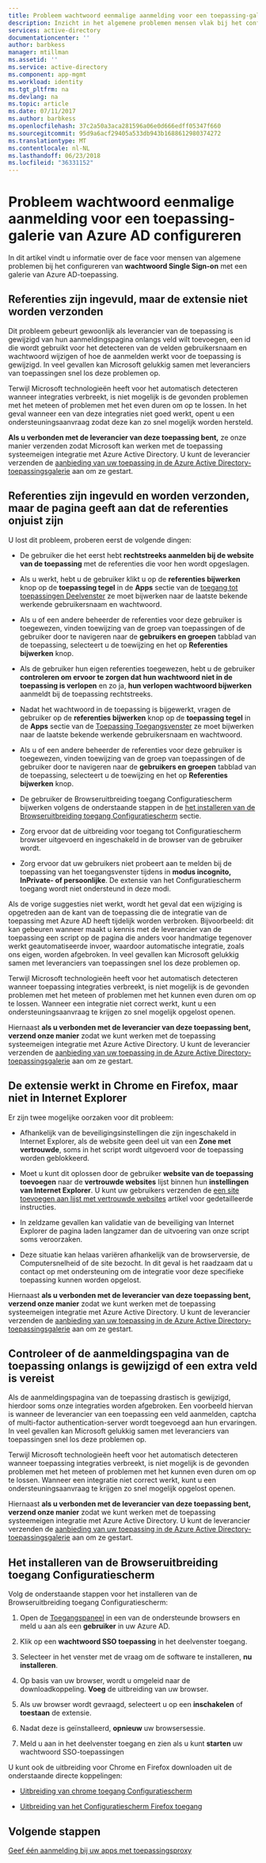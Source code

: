 ```yaml
---
title: Probleem wachtwoord eenmalige aanmelding voor een toepassing-galerie van Azure AD configureren | Microsoft Docs
description: Inzicht in het algemene problemen mensen vlak bij het configureren van wachtwoord eenmalige aanmelding voor toepassingen die al worden vermeld in de Azure AD-Toepassingsgalerie
services: active-directory
documentationcenter: ''
author: barbkess
manager: mtillman
ms.assetid: ''
ms.service: active-directory
ms.component: app-mgmt
ms.workload: identity
ms.tgt_pltfrm: na
ms.devlang: na
ms.topic: article
ms.date: 07/11/2017
ms.author: barbkess
ms.openlocfilehash: 37c2a50a3aca281596a06e0d666edff05347f660
ms.sourcegitcommit: 95d9a6acf29405a533db943b1688612980374272
ms.translationtype: MT
ms.contentlocale: nl-NL
ms.lasthandoff: 06/23/2018
ms.locfileid: "36331152"
---
```

# <a name="problem-configuring-password-single-sign-on-for-an-azure-ad-gallery-application"></a>Probleem wachtwoord eenmalige aanmelding voor een toepassing-galerie van Azure AD configureren

In dit artikel vindt u informatie over de face voor mensen van algemene problemen bij het configureren van **wachtwoord Single Sign-on** met een galerie van Azure AD-toepassing.

## <a name="credentials-are-filled-in-but-the-extension-does-not-submit-them"></a>Referenties zijn ingevuld, maar de extensie niet worden verzonden

Dit probleem gebeurt gewoonlijk als leverancier van de toepassing is gewijzigd van hun aanmeldingspagina onlangs veld wilt toevoegen, een id die wordt gebruikt voor het detecteren van de velden gebruikersnaam en wachtwoord wijzigen of hoe de aanmelden werkt voor de toepassing is gewijzigd. In veel gevallen kan Microsoft gelukkig samen met leveranciers van toepassingen snel los deze problemen op.

Terwijl Microsoft technologieën heeft voor het automatisch detecteren wanneer integraties verbreekt, is niet mogelijk is de gevonden problemen met het meteen of problemen met het even duren om op te lossen. In het geval wanneer een van deze integraties niet goed werkt, opent u een ondersteuningsaanvraag zodat deze kan zo snel mogelijk worden hersteld.

**Als u verbonden met de leverancier van deze toepassing bent,** ze onze manier verzenden zodat Microsoft kan werken met de toepassing systeemeigen integratie met Azure Active Directory. U kunt de leverancier verzenden de [aanbieding van uw toepassing in de Azure Active Directory-toepassingsgalerie](./develop/active-directory-app-gallery-listing.md) aan om ze gestart.

## <a name="credentials-are-filled-in-and-submitted-but-the-page-indicates-the-credentials-are-incorrect"></a>Referenties zijn ingevuld en worden verzonden, maar de pagina geeft aan dat de referenties onjuist zijn

U lost dit probleem, proberen eerst de volgende dingen:

-   De gebruiker die het eerst hebt **rechtstreeks aanmelden bij de website van de toepassing** met de referenties die voor hen wordt opgeslagen.

  * Als u werkt, hebt u de gebruiker klikt u op de **referenties bijwerken** knop op de **toepassing tegel** in de **Apps** sectie van de [toegang tot toepassingen Deelvenster](https://myapps.microsoft.com/) ze moet bijwerken naar de laatste bekende werkende gebruikersnaam en wachtwoord.

   * Als u of een andere beheerder de referenties voor deze gebruiker is toegewezen, vinden toewijzing van de groep van toepassingen of de gebruiker door te navigeren naar de **gebruikers en groepen** tabblad van de toepassing, selecteert u de toewijzing en het op **Referenties bijwerken** knop.

-   Als de gebruiker hun eigen referenties toegewezen, hebt u de gebruiker **controleren om ervoor te zorgen dat hun wachtwoord niet in de toepassing is verlopen** en zo ja, **hun verlopen wachtwoord bijwerken** aanmeldt bij de toepassing rechtstreeks.

   * Nadat het wachtwoord in de toepassing is bijgewerkt, vragen de gebruiker op de **referenties bijwerken** knop op de **toepassing tegel** in de **Apps** sectie van de [Toepassing Toegangsvenster](https://myapps.microsoft.com/) ze moet bijwerken naar de laatste bekende werkende gebruikersnaam en wachtwoord.

   * Als u of een andere beheerder de referenties voor deze gebruiker is toegewezen, vinden toewijzing van de groep van toepassingen of de gebruiker door te navigeren naar de **gebruikers en groepen** tabblad van de toepassing, selecteert u de toewijzing en het op **Referenties bijwerken** knop.

-   De gebruiker de Browseruitbreiding toegang Configuratiescherm bijwerken volgens de onderstaande stappen in de [het installeren van de Browseruitbreiding toegang Configuratiescherm](#how-to-install-the-access-panel-browser-extension) sectie.

-   Zorg ervoor dat de uitbreiding voor toegang tot Configuratiescherm browser uitgevoerd en ingeschakeld in de browser van de gebruiker wordt.

-   Zorg ervoor dat uw gebruikers niet probeert aan te melden bij de toepassing van het toegangsvenster tijdens in **modus incognito, InPrivate- of persoonlijke**. De extensie van het Configuratiescherm toegang wordt niet ondersteund in deze modi.

Als de vorige suggesties niet werkt, wordt het geval dat een wijziging is opgetreden aan de kant van de toepassing die de integratie van de toepassing met Azure AD heeft tijdelijk worden verbroken. Bijvoorbeeld: dit kan gebeuren wanneer maakt u kennis met de leverancier van de toepassing een script op de pagina die anders voor handmatige tegenover werkt geautomatiseerde invoer, waardoor automatische integratie, zoals ons eigen, worden afgebroken. In veel gevallen kan Microsoft gelukkig samen met leveranciers van toepassingen snel los deze problemen op.

Terwijl Microsoft technologieën heeft voor het automatisch detecteren wanneer toepassing integraties verbreekt, is niet mogelijk is de gevonden problemen met het meteen of problemen met het kunnen even duren om op te lossen. Wanneer een integratie niet correct werkt, kunt u een ondersteuningsaanvraag te krijgen zo snel mogelijk opgelost openen. 

Hiernaast **als u verbonden met de leverancier van deze toepassing bent,** **verzend onze manier** zodat we kunt werken met de toepassing systeemeigen integratie met Azure Active Directory. U kunt de leverancier verzenden de [aanbieding van uw toepassing in de Azure Active Directory-toepassingsgalerie](./develop/active-directory-app-gallery-listing.md) aan om ze gestart.

## <a name="the-extension-works-in-chrome-and-firefox-but-not-in-internet-explorer"></a>De extensie werkt in Chrome en Firefox, maar niet in Internet Explorer

Er zijn twee mogelijke oorzaken voor dit probleem:

-   Afhankelijk van de beveiligingsinstellingen die zijn ingeschakeld in Internet Explorer, als de website geen deel uit van een **Zone met vertrouwde**, soms in het script wordt uitgevoerd voor de toepassing worden geblokkeerd.

  *  Moet u kunt dit oplossen door de gebruiker **website van de toepassing toevoegen** naar de **vertrouwde websites** lijst binnen hun **instellingen van Internet Explorer**. U kunt uw gebruikers verzenden de [een site toevoegen aan lijst met vertrouwde websites](https://answers.microsoft.com/en-us/ie/forum/ie9-windows_7/how-do-i-add-a-site-to-my-trusted-sites-list/98cc77c8-b364-e011-8dfc-68b599b31bf5) artikel voor gedetailleerde instructies.

-   In zeldzame gevallen kan validatie van de beveiliging van Internet Explorer de pagina laden langzamer dan de uitvoering van onze script soms veroorzaken.

   * Deze situatie kan helaas variëren afhankelijk van de browserversie, de Computersnelheid of de site bezocht. In dit geval is het raadzaam dat u contact op met ondersteuning om de integratie voor deze specifieke toepassing kunnen worden opgelost.

Hiernaast **als u verbonden met de leverancier van deze toepassing bent,** **verzend onze manier** zodat we kunt werken met de toepassing systeemeigen integratie met Azure Active Directory. U kunt de leverancier verzenden de [aanbieding van uw toepassing in de Azure Active Directory-toepassingsgalerie](./develop/active-directory-app-gallery-listing.md) aan om ze gestart.

## <a name="check-if-the-applications-login-page-has-changed-recently-or-requires-an-additional-field"></a>Controleer of de aanmeldingspagina van de toepassing onlangs is gewijzigd of een extra veld is vereist

Als de aanmeldingspagina van de toepassing drastisch is gewijzigd, hierdoor soms onze integraties worden afgebroken. Een voorbeeld hiervan is wanneer de leverancier van een toepassing een veld aanmelden, captcha of multi-factor authentication-server wordt toegevoegd aan hun ervaringen. In veel gevallen kan Microsoft gelukkig samen met leveranciers van toepassingen snel los deze problemen op.

Terwijl Microsoft technologieën heeft voor het automatisch detecteren wanneer toepassing integraties verbreekt, is niet mogelijk is de gevonden problemen met het meteen of problemen met het kunnen even duren om op te lossen. Wanneer een integratie niet correct werkt, kunt u een ondersteuningsaanvraag te krijgen zo snel mogelijk opgelost openen. 

Hiernaast **als u verbonden met de leverancier van deze toepassing bent,** **verzend onze manier** zodat we kunt werken met de toepassing systeemeigen integratie met Azure Active Directory. U kunt de leverancier verzenden de [aanbieding van uw toepassing in de Azure Active Directory-toepassingsgalerie](./develop/active-directory-app-gallery-listing.md) aan om ze gestart.

## <a name="how-to-install-the-access-panel-browser-extension"></a>Het installeren van de Browseruitbreiding toegang Configuratiescherm

Volg de onderstaande stappen voor het installeren van de Browseruitbreiding toegang Configuratiescherm:

1.  Open de [Toegangspaneel](https://myapps.microsoft.com) in een van de ondersteunde browsers en meld u aan als een **gebruiker** in uw Azure AD.

2.  Klik op een **wachtwoord SSO toepassing** in het deelvenster toegang.

3.  Selecteer in het venster met de vraag om de software te installeren, **nu installeren**.

4.  Op basis van uw browser, wordt u omgeleid naar de downloadkoppeling. **Voeg** de uitbreiding van uw browser.

5.  Als uw browser wordt gevraagd, selecteert u op een **inschakelen** of **toestaan** de extensie.

6.  Nadat deze is geïnstalleerd, **opnieuw** uw browsersessie.

7.  Meld u aan in het deelvenster toegang en zien als u kunt **starten** uw wachtwoord SSO-toepassingen

U kunt ook de uitbreiding voor Chrome en Firefox downloaden uit de onderstaande directe koppelingen:

-   [Uitbreiding van chrome toegang Configuratiescherm](https://chrome.google.com/webstore/detail/access-panel-extension/ggjhpefgjjfobnfoldnjipclpcfbgbhl)

-   [Uitbreiding van het Configuratiescherm Firefox toegang](https://addons.mozilla.org/firefox/addon/access-panel-extension/)

## <a name="next-steps"></a>Volgende stappen
[Geef één aanmelding bij uw apps met toepassingsproxy](manage-apps/application-proxy-configure-single-sign-on-with-kcd.md)


